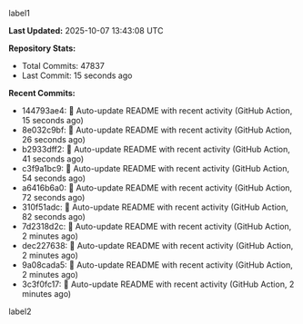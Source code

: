 
label1 
<!-- ACTIVITY_START -->
**Last Updated:** 2025-10-07 13:43:08 UTC

**Repository Stats:**
- Total Commits: 47837
- Last Commit: 15 seconds ago

**Recent Commits:**
- 144793ae4: 🤖 Auto-update README with recent activity (GitHub Action, 15 seconds ago)
- 8e032c9bf: 🤖 Auto-update README with recent activity (GitHub Action, 26 seconds ago)
- b2933dff2: 🤖 Auto-update README with recent activity (GitHub Action, 41 seconds ago)
- c3f9a1bc9: 🤖 Auto-update README with recent activity (GitHub Action, 54 seconds ago)
- a6416b6a0: 🤖 Auto-update README with recent activity (GitHub Action, 72 seconds ago)
- 310f51adc: 🤖 Auto-update README with recent activity (GitHub Action, 82 seconds ago)
- 7d2318d2c: 🤖 Auto-update README with recent activity (GitHub Action, 2 minutes ago)
- dec227638: 🤖 Auto-update README with recent activity (GitHub Action, 2 minutes ago)
- 9a08cada5: 🤖 Auto-update README with recent activity (GitHub Action, 2 minutes ago)
- 3c3f0fc17: 🤖 Auto-update README with recent activity (GitHub Action, 2 minutes ago)
<!-- ACTIVITY_END -->

label2

